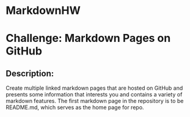 # MarkdownHW

Challenge: Markdown Pages on GitHub
===================================

Description: 
------------
Create multiple linked markdown pages that are hosted on GitHub and presents some 
information that interests you and contains a variety of markdown features. The 
first markdown page in the repository is to be README.md, which serves as the home page for repo.



